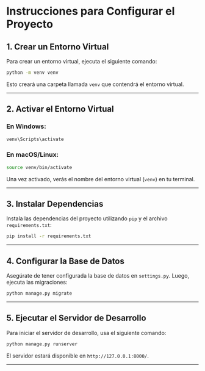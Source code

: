 # Instrucciones para Configurar el Proyecto

## 1. Crear un Entorno Virtual

Para crear un entorno virtual, ejecuta el siguiente comando:

```bash
python -m venv venv
```

Esto creará una carpeta llamada `venv` que contendrá el entorno virtual.

---

## 2. Activar el Entorno Virtual

### En Windows:
```bash
venv\Scripts\activate
```

### En macOS/Linux:
```bash
source venv/bin/activate
```

Una vez activado, verás el nombre del entorno virtual (`venv`) en tu terminal.

---

## 3. Instalar Dependencias

Instala las dependencias del proyecto utilizando `pip` y el archivo `requirements.txt`:

```bash
pip install -r requirements.txt
```

---

## 4. Configurar la Base de Datos

Asegúrate de tener configurada la base de datos en `settings.py`. Luego, ejecuta las migraciones:

```bash
python manage.py migrate
```

---

## 5. Ejecutar el Servidor de Desarrollo

Para iniciar el servidor de desarrollo, usa el siguiente comando:

```bash
python manage.py runserver
```

El servidor estará disponible en `http://127.0.0.1:8000/`.

---

